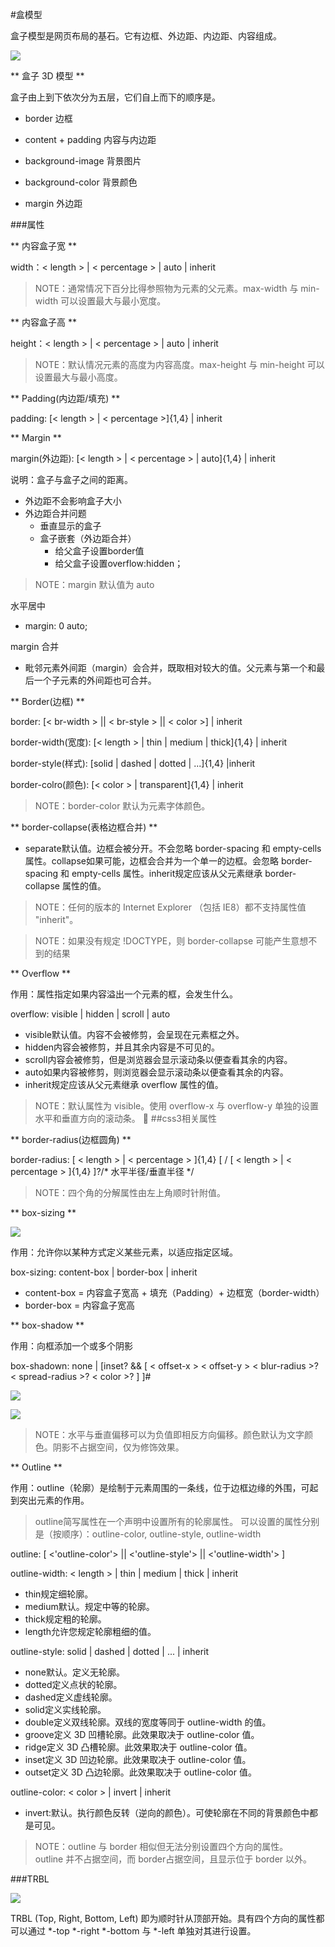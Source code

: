#盒模型

盒子模型是网页布局的基石。它有边框、外边距、内边距、内容组成。

![](/image/2016box01.png)

** 盒子 3D 模型 **

盒子由上到下依次分为五层，它们自上而下的顺序是。

* border 边框

* content + padding 内容与内边距

* background-image 背景图片

* background-color 背景颜色

* margin 外边距

###属性

** 内容盒子宽 **

width：< length > | < percentage > | auto | inherit

>NOTE：通常情况下百分比得参照物为元素的父元素。max-width 与 min-width 可以设置最大与最小宽度。

** 内容盒子高 **

height：< length > | < percentage > | auto | inherit

>NOTE：默认情况元素的高度为内容高度。max-height 与 min-height 可以设置最大与最小高度。

** Padding(内边距/填充) **

padding: [< length > | < percentage >]{1,4} | inherit

** Margin **

margin(外边距): [< length > | < percentage > | auto]{1,4} | inherit

说明：盒子与盒子之间的距离。

* 外边距不会影响盒子大小
* 外边距合并问题
    * 垂直显示的盒子
    * 盒子嵌套（外边距合并）
        * 给父盒子设置border值
        * 给父盒子设置overflow:hidden；


>NOTE：margin 默认值为 auto

水平居中 

* margin: 0 auto;

margin 合并

* 毗邻元素外间距（margin）会合并，既取相对较大的值。父元素与第一个和最后一个子元素的外间距也可合并。

** Border(边框) **

border: [< br-width > || < br-style > || < color >] | inherit

border-width(宽度): [< length > | thin | medium | thick]{1,4} | inherit

border-style(样式): [solid | dashed | dotted | ...]{1,4} |inherit

border-colro(颜色): [< color > | transparent]{1,4} | inherit

>NOTE：border-color 默认为元素字体颜色。

** border-collapse(表格边框合并) **

* separate默认值。边框会被分开。不会忽略 border-spacing 和 empty-cells 属性。collapse如果可能，边框会合并为一个单一的边框。会忽略 border-spacing 和 empty-cells 属性。inherit规定应该从父元素继承 border-collapse 属性的值。


>NOTE：任何的版本的 Internet Explorer （包括 IE8）都不支持属性值 "inherit"。

>NOTE：如果没有规定 !DOCTYPE，则 border-collapse 可能产生意想不到的结果

** Overflow **

作用：属性指定如果内容溢出一个元素的框，会发生什么。

overflow: visible | hidden | scroll | auto

* visible默认值。内容不会被修剪，会呈现在元素框之外。
* hidden内容会被修剪，并且其余内容是不可见的。
* scroll内容会被修剪，但是浏览器会显示滚动条以便查看其余的内容。
* auto如果内容被修剪，则浏览器会显示滚动条以便查看其余的内容。
* inherit规定应该从父元素继承 overflow 属性的值。

>NOTE：默认属性为 visible。使用 overflow-x 与 overflow-y 单独的设置水平和垂直方向的滚动条。

##css3相关属性

** border-radius(边框圆角) **

border-radius: [ < length > | < percentage > ]{1,4} [ / [ < length > | < percentage > ]{1,4} ]?/\* 水平半径/垂直半径 \*/

>NOTE：四个角的分解属性由左上角顺时针附值。

** box-sizing **

![](/image/2016box02.png)

作用：允许你以某种方式定义某些元素，以适应指定区域。

box-sizing: content-box | border-box | inherit

* content-box = 内容盒子宽高 + 填充（Padding）+ 边框宽（border-width）
* border-box = 内容盒子宽高

** box-shadow **

作用：向框添加一个或多个阴影

box-shadown: none | [inset? && [ < offset-x > < offset-y > < blur-radius >? < spread-radius >? < color >? ] ]#

![](/image/2016box03.png)

![](/image/2016box04.png)

>NOTE：水平与垂直偏移可以为负值即相反方向偏移。颜色默认为文字颜色。阴影不占据空间，仅为修饰效果。

** Outline **

作用：outline（轮廓）是绘制于元素周围的一条线，位于边框边缘的外围，可起到突出元素的作用。

>outline简写属性在一个声明中设置所有的轮廓属性。
可以设置的属性分别是（按顺序）：outline-color, outline-style, outline-width

outline: [ <'outline-color'> || <'outline-style'> || <'outline-width'> ]

outline-width: < length > | thin | medium | thick | inherit

* thin规定细轮廓。
* medium默认。规定中等的轮廓。
* thick规定粗的轮廓。
* length允许您规定轮廓粗细的值。

outline-style: solid | dashed | dotted | ... | inherit

* none默认。定义无轮廓。
* dotted定义点状的轮廓。
* dashed定义虚线轮廓。
* solid定义实线轮廓。
* double定义双线轮廓。双线的宽度等同于 outline-width 的值。
* groove定义 3D 凹槽轮廓。此效果取决于 outline-color 值。
* ridge定义 3D 凸槽轮廓。此效果取决于 outline-color 值。
* inset定义 3D 凹边轮廓。此效果取决于 outline-color 值。
* outset定义 3D 凸边轮廓。此效果取决于 outline-color 值。


outline-color: < color > | invert | inherit

* invert:默认。执行颜色反转（逆向的颜色）。可使轮廓在不同的背景颜色中都是可见。

>NOTE：outline 与 border 相似但无法分别设置四个方向的属性。outline 并不占据空间，而 border占据空间，且显示位于 border 以外。

###TRBL

![](/image/2016box05.png)

TRBL (Top, Right, Bottom, Left) 即为顺时针从顶部开始。具有四个方向的属性都可以通过 \*-top \*-right \*-bottom 与 \*-left 单独对其进行设置。

